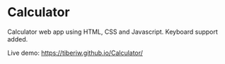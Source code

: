# Calculator
Calculator web app using HTML, CSS and Javascript.
Keyboard support added.

Live demo: https://tiberiw.github.io/Calculator/
